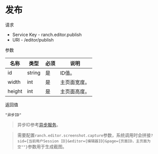 # 发布

请求
- Service Key - ranch.editor.publish
- URI - /editor/publish

参数

|名称|类型|必须|说明|
|---|---|---|---|
|id|string|是|ID值。|
|width|int|是|主页面宽度。|
|height|int|是|主页面高度。|

返回值
```
"异步ID"
```

> 异步ID参考[异步服务](../../../ranch-base/doc/async.md)。

> 需要配置`ranch.editor.screenshot.capture`参数，系统调用时会拼接`?sid={当前用户Session ID}&editor={编辑器ID}&page={页面ID，主页面为空""}`参数用于生成截图。

